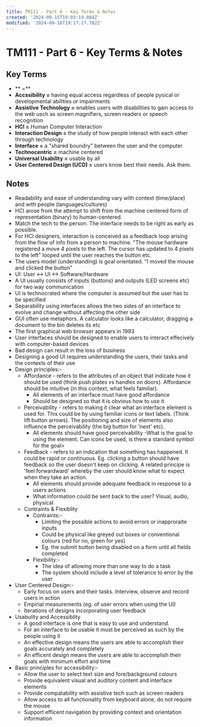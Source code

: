 ```yaml
---
title: TM111 - Part 6 - Key Terms & Notes
created: '2024-09-15T19:03:19.084Z'
modified: '2024-09-16T19:17:27.782Z'
---
```


# TM111 - Part 6 - Key Terms & Notes

## Key Terms

- ** =** 
- **Accssibility =** having equal access regardless of people pysical or developmental abilities or impairments
- **Assistive Technology =** enables users with disabilities to gain access to the web usch as screen magnifiers, screen readers or speech recognition
- **HCI =** Human Computer Interaction
- **Interaction Design =** the study of how people interact with each other through technology
- **Interface =** a "shared boundry" between the user and the computer
- **Technocentric =** machine centered
- **Universal Usability =** usable by all
- **User Centered Design (UCD) =** users know best their needs. Ask them.


## Notes

- Readability and ease of understanding vary with context (time/place) and with people (languages/cultures)
- HCI arose from the attempt to shift from the machine centered form of representation (binary) to human-centered.
- Match the tech to the person. The interface needs to be right as early as possible.
- For HCI designers, interaction is conceived as a feedback loop arising from the flow of info from a person to machine. "The mouse hardware registered a move 4 pixels to the left. The cursor has updated to 4 pixels to the left" looped until the user reaches the button etc.
- The users model (understanding) is goal orientated. "I moved the mouse and clicked the button"
- UI: User <-> UI <-> Software/Hardware
- A UI usually consists of inputs (buttons) and outputs (LED screens etc) for two way communication
- UI is technocrated where the computer is assumed but the user has to be specified
- Separability using interfaces allows the two sides of an interface to evolve and change without affecting the other side
- GUI often use metaphors. A calculator looks like a calculator, dragging a document to the bin deletes its etc
- The first graphical web browser appears in 1993
- User interfaces should be designed to enable users to interact effecively with computer-based devices
- Bad design can result in the loss of business
- Designing a good UI requires understanding the users, their tasks and the contexts of their use
- Design principles:-
  - Affordance - refers to the attributes of an object that indicate how it should be used (think push plates vs handles on doors). Affordance should be intuitive (in this context, what feels familiar).
    - All elements of an interface must have good affordance
    - Should be designed so that it is obvious how to use it
  - Perceivability - refers to making it clear what an interface element is used for. This could be by using familiar icons or text labels. (Think lift button arrows). The positioning and size of elements also influence the perceivability (the big button for 'next' etc).
    - All elements should have good perceivability
    -What is the goal to using the element. Can icons be used, is there a standard symbol for the goal>
  - Feedback - refers to an indication that something has happened. It could be rapid or continuous. Eg. clicking a button should have feedback so the user doesn't keep on clicking. A related principe is 'feel forwardward' whereby the user should know what to expect when they take an action.
    - All elements should provide adequate feedback in response to a users actions
    - What information could be sent back to the user? Visual, audio, physical
  - Contraints & Flexiblity
    - Contraints:-
      - Limiting the possible actions to avoid errors or inapproraite inputs
      - Could be physical like greyed out boxes or conventional colours (red for no, green for yes)
      - Eg. the submit button being disabled on a form until all fields completed
    - Flexibility:-
      - The idea of allowing more than one way to do a task
      - The system should include a level of tolerance to error by the user
- User Centered Design:-
  - Early focus on users and their tasks. Interview, observe and record users in action
  - Empirial measurements (eg. of user errors when using the UI)
  - Iterations of designs incorporating user feedback
- Usabulity and Accessiblity
  - A good interface is one that is easy to use and understand.
  - For an interface to be usable it must be perceived as such by the people using it
  - An effective design means the users are able to accomplish their goals accurately and completely
  - An efficent design means the users are able to accomplish their goals with minimum effort and time
- Basic principles for accessibility:-
  - Allow the user to select text size and fore/background colours
  - Provide equivalent visual and auditory content and interface elements
  - Provide compatability with assistive tech such as screen readers
  - Allow access to all functionality from keyboard alone, do not require the mouse
  - Support efficent navigation by providing context and orientation information
  



